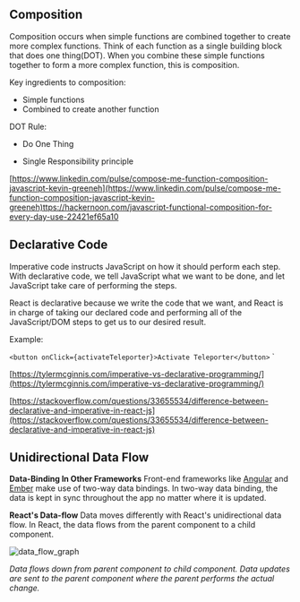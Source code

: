 ## Composition

Composition occurs when simple functions are combined together to create more complex functions. Think of each function as a single building block that does one thing(DOT). When you combine these simple functions together to form a more complex function, this is composition.

Key ingredients to composition:

-   Simple functions
-   Combined to create another function

DOT Rule:

-   Do One Thing

-   Single Responsibility principle

[https://www.linkedin.com/pulse/compose-me-function-composition-javascript-kevin-greeneh](https://www.linkedin.com/pulse/compose-me-function-composition-javascript-kevin-greeneh)ttps://hackernoon.com/javascript-functional-composition-for-every-day-use-22421ef65a10

## Declarative Code

Imperative code instructs JavaScript on how it should perform each step. With declarative code, we tell JavaScript what we want to be done, and let JavaScript take care of performing the steps.

React is declarative because we write the code that we want, and React is in charge of taking our declared code and performing all of the JavaScript/DOM steps to get us to our desired result.

Example:

```<button onClick={activateTeleporter}>Activate Teleporter</button>```
`

[https://tylermcginnis.com/imperative-vs-declarative-programming/](https://tylermcginnis.com/imperative-vs-declarative-programming/)

[https://stackoverflow.com/questions/33655534/difference-between-declarative-and-imperative-in-react-js](https://stackoverflow.com/questions/33655534/difference-between-declarative-and-imperative-in-react-js)

## Unidirectional Data Flow
**Data-Binding In Other Frameworks**
Front-end frameworks like  [Angular](https://angular.io/)  and  [Ember](https://emberjs.com/)  make use of two-way data bindings. In two-way data binding, the data is kept in sync throughout the app no matter where it is updated.

**React's Data-flow**
Data moves differently with React's unidirectional data flow. In React, the data flows from the parent component to a child component.

![data_flow_graph](./images/lesson_1_dataflowchart.jpg)

_Data flows down from parent component to child component. Data updates are sent to the parent component where the parent performs the actual change._
<!--stackedit_data:
eyJoaXN0b3J5IjpbLTE0NDM4MTE4NTFdfQ==
-->
